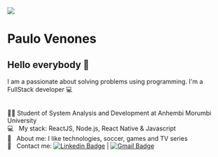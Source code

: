 
<img width="auto" src="https://github.com/tgmarinho/tgmarinho/blob/master/banner.png">


# Paulo Venones

## Hello everybody 👋
I am a passionate about solving problems using programming.
I'm a FullStack developer :computer:

 <br/> 	:man_student: Student of System Analysis and Development at Anhembi Morumbi University
 <br/> :computer: &nbsp; My stack: ReactJS, Node.js, React Native & Javascript
 <br/> 💬  &nbsp; About me: I like technologies, soccer, games and TV series
 <br/> :email: &nbsp; Contact me: [![Linkedin Badge](https://img.shields.io/badge/-PauloVenones-blue?style=flat-square&logo=Linkedin&logoColor=white&link=https://www.linkedin.com/in/paulo-venones-da-silva-9245b5aa/)](https://www.linkedin.com/in/paulo-venones-da-silva-9245b5aa/) 
| 
[![Gmail Badge](https://img.shields.io/badge/-paulovenones@gmail.com-c14438?style=flat-square&logo=Gmail&logoColor=white&link=mailto:paulovenones@gmail.com)](mailto:paulovenones@gmail.com)
